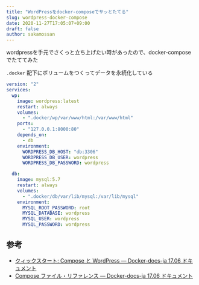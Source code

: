 ```yaml
---
title: "WordPressをdocker-composeでサッとたてる"
slug: wordpress-docker-compose
date: 2020-11-27T17:05:07+09:00
draft: false
author: sakamossan
---
```


wordpressを手元でさくっと立ち上げたい時があったので、docker-composeでたててみた

`.docker` 配下にボリュームをつくってデータを永続化している

```yaml
version: "2"
services:
  wp:
    image: wordpress:latest
    restart: always
    volumes:
      - ".docker/wp/var/www/html:/var/www/html"
    ports:
      - "127.0.0.1:8000:80"
    depends_on:
      - db
    environment:
      WORDPRESS_DB_HOST: "db:3306"
      WORDPRESS_DB_USER: wordpress
      WORDPRESS_DB_PASSWORD: wordpress

  db:
    image: mysql:5.7
    restart: always
    volumes:
      - ".docker/db/var/lib/mysql:/var/lib/mysql"
    environment:
      MYSQL_ROOT_PASSWORD: root
      MYSQL_DATABASE: wordpress
      MYSQL_USER: wordpress
      MYSQL_PASSWORD: wordpress
```

## 参考

- [クィックスタート: Compose と WordPress — Docker-docs-ja 17.06 ドキュメント](https://docs.docker.jp/compose/wordpress.html)
- [Compose ファイル・リファレンス — Docker-docs-ja 17.06 ドキュメント](https://docs.docker.jp/compose/compose-file.html#volumes-volume-driver)
